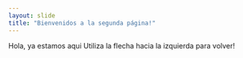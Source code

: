 ```yaml
---
layout: slide
title: "Bienvenidos a la segunda página!"
---
```

Hola, ya estamos aqui
Utiliza la flecha hacia la izquierda para volver!
